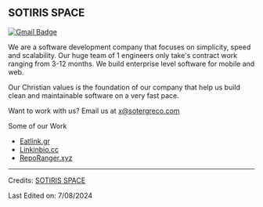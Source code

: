## SOTIRIS SPACE
[![Gmail Badge](https://img.shields.io/badge/-Gmail-c14438?style=flat-square&logo=Gmail&logoColor=white&link=mailto:kourouklis@pm.me)](mailto:kourouklis@pm.me)

We are a software development company that focuses on simplicity, speed and scalability. Our huge team of 1 engineers only take's contract work ranging from 3-12 months. We build enterprise level software for mobile and web.

Our Christian values is the foundation of our company that help us build clean and maintainable software on a very fast pace.

Want to work with us? Email us at [x@sotergreco.com](mailto:kourouklis@pm.me)

Some of our Work
- [Eatlink.gr](https://eatlink.gr)
- [Linkinbio.cc](https://linkinbio.cc)
- [RepoRanger.xyz](https://reporanger.xyz)

----
Credits: [SOTIRIS SPACE](https://github.com/sotirisspace)

Last Edited on: 7/08/2024
